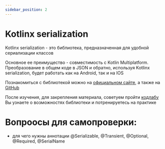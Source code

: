```yaml
---
sidebar_position: 2
---
```


# Kotlinx serialization

Kotlinx serialization - это библиотека, предназначенная для удобной cериализации классов

Основное ее преимущество - совместимость с Kotlin Multiplatform. Преобразование в общем коде в JSON и обратно, используя Kotlinx serialization, будет работать как на Android, так и на IOS

Познакомиться с библиотекой можно на [официальном сайте](https://kotlinlang.org/docs/serialization.html#libraries), а также на [GitHub](https://github.com/Kotlin/kotlinx.serialization/blob/master/docs/serialization-guide.md)

После изучения, для закрепления материала, советуем пройти [кодлабу](https://www.raywenderlich.com/26883403-android-data-serialization-tutorial-with-the-kotlin-serialization-library)
Вы узнаете о возможностях библиотеки и потренируетесь на практике


# Вопроосы для самопроверки:
- для чего нужны аннотации @Serializable, @Transient, @Optional, @Required, @SerialName